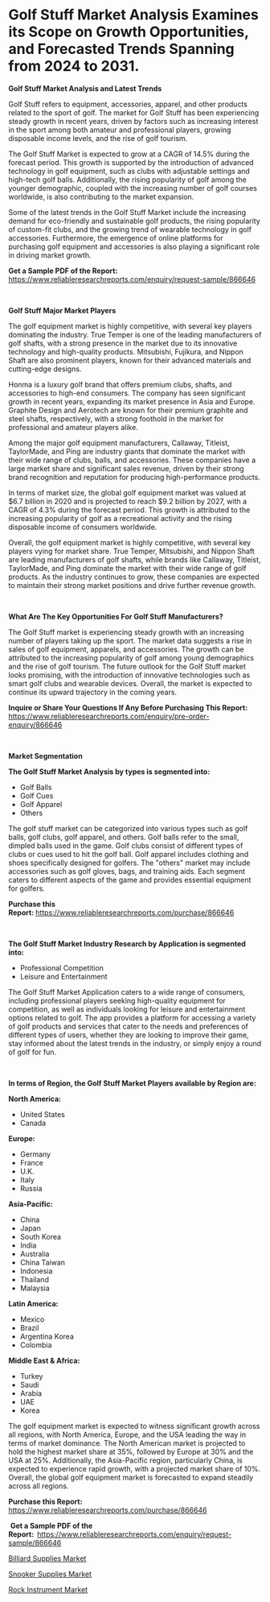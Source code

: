 <p><h1>Golf Stuff Market Analysis Examines its Scope on Growth Opportunities, and Forecasted Trends Spanning from 2024 to 2031.</h1></p><p><strong>Golf Stuff Market Analysis and Latest Trends</strong></p>
<p><p>Golf Stuff refers to equipment, accessories, apparel, and other products related to the sport of golf. The market for Golf Stuff has been experiencing steady growth in recent years, driven by factors such as increasing interest in the sport among both amateur and professional players, growing disposable income levels, and the rise of golf tourism.</p><p>The Golf Stuff Market is expected to grow at a CAGR of 14.5% during the forecast period. This growth is supported by the introduction of advanced technology in golf equipment, such as clubs with adjustable settings and high-tech golf balls. Additionally, the rising popularity of golf among the younger demographic, coupled with the increasing number of golf courses worldwide, is also contributing to the market expansion.</p><p>Some of the latest trends in the Golf Stuff Market include the increasing demand for eco-friendly and sustainable golf products, the rising popularity of custom-fit clubs, and the growing trend of wearable technology in golf accessories. Furthermore, the emergence of online platforms for purchasing golf equipment and accessories is also playing a significant role in driving market growth.</p></p>
<p><strong>Get a Sample PDF of the Report:&nbsp;</strong> <a href="https://www.reliableresearchreports.com/enquiry/request-sample/866646">https://www.reliableresearchreports.com/enquiry/request-sample/866646</a></p>
<p>&nbsp;</p>
<p><strong>Golf Stuff Major Market Players</strong></p>
<p><p>The golf equipment market is highly competitive, with several key players dominating the industry. True Temper is one of the leading manufacturers of golf shafts, with a strong presence in the market due to its innovative technology and high-quality products. Mitsubishi, Fujikura, and Nippon Shaft are also prominent players, known for their advanced materials and cutting-edge designs.</p><p>Honma is a luxury golf brand that offers premium clubs, shafts, and accessories to high-end consumers. The company has seen significant growth in recent years, expanding its market presence in Asia and Europe. Graphite Design and Aerotech are known for their premium graphite and steel shafts, respectively, with a strong foothold in the market for professional and amateur players alike.</p><p>Among the major golf equipment manufacturers, Callaway, Titleist, TaylorMade, and Ping are industry giants that dominate the market with their wide range of clubs, balls, and accessories. These companies have a large market share and significant sales revenue, driven by their strong brand recognition and reputation for producing high-performance products.</p><p>In terms of market size, the global golf equipment market was valued at $6.7 billion in 2020 and is projected to reach $9.2 billion by 2027, with a CAGR of 4.3% during the forecast period. This growth is attributed to the increasing popularity of golf as a recreational activity and the rising disposable income of consumers worldwide.</p><p>Overall, the golf equipment market is highly competitive, with several key players vying for market share. True Temper, Mitsubishi, and Nippon Shaft are leading manufacturers of golf shafts, while brands like Callaway, Titleist, TaylorMade, and Ping dominate the market with their wide range of golf products. As the industry continues to grow, these companies are expected to maintain their strong market positions and drive further revenue growth.</p></p>
<p>&nbsp;</p>
<p><strong>What Are The Key Opportunities For Golf Stuff Manufacturers?</strong></p>
<p><p>The Golf Stuff market is experiencing steady growth with an increasing number of players taking up the sport. The market data suggests a rise in sales of golf equipment, apparels, and accessories. The growth can be attributed to the increasing popularity of golf among young demographics and the rise of golf tourism. The future outlook for the Golf Stuff market looks promising, with the introduction of innovative technologies such as smart golf clubs and wearable devices. Overall, the market is expected to continue its upward trajectory in the coming years.</p></p>
<p><strong>Inquire or Share Your Questions If Any Before Purchasing This Report:</strong> <a href="https://www.reliableresearchreports.com/enquiry/pre-order-enquiry/866646">https://www.reliableresearchreports.com/enquiry/pre-order-enquiry/866646</a></p>
<p>&nbsp;</p>
<p><strong>Market Segmentation</strong></p>
<p><strong>The Golf Stuff Market Analysis by types is segmented into:</strong></p>
<p><ul><li>Golf Balls</li><li>Golf Cues</li><li>Golf Apparel</li><li>Others</li></ul></p>
<p><p>The golf stuff market can be categorized into various types such as golf balls, golf clubs, golf apparel, and others. Golf balls refer to the small, dimpled balls used in the game. Golf clubs consist of different types of clubs or cues used to hit the golf ball. Golf apparel includes clothing and shoes specifically designed for golfers. The "others" market may include accessories such as golf gloves, bags, and training aids. Each segment caters to different aspects of the game and provides essential equipment for golfers.</p></p>
<p><strong>Purchase this Report:&nbsp;</strong><a href="https://www.reliableresearchreports.com/purchase/866646">https://www.reliableresearchreports.com/purchase/866646</a></p>
<p>&nbsp;</p>
<p><strong>The Golf Stuff Market Industry Research by Application is segmented into:</strong></p>
<p><ul><li>Professional Competition</li><li>Leisure and Entertainment</li></ul></p>
<p><p>The Golf Stuff Market Application caters to a wide range of consumers, including professional players seeking high-quality equipment for competition, as well as individuals looking for leisure and entertainment options related to golf. The app provides a platform for accessing a variety of golf products and services that cater to the needs and preferences of different types of users, whether they are looking to improve their game, stay informed about the latest trends in the industry, or simply enjoy a round of golf for fun.</p></p>
<p>&nbsp;</p>
<p><strong>In terms of Region, the Golf Stuff Market Players available by Region are:</strong></p>
<p>
    <p> <strong> North America: </strong>
        <ul>
            <li>United States</li>
            <li>Canada</li>
        </ul>
        </p> 
    <p> <strong> Europe: </strong>
        <ul>
            <li>Germany</li>
            <li>France</li>
            <li>U.K.</li>
            <li>Italy</li>
            <li>Russia</li>
        </ul>
        </p> 
    <p> <strong> Asia-Pacific: </strong>
        <ul>
            <li>China</li>
            <li>Japan</li>
            <li>South Korea</li>
            <li>India</li>
            <li>Australia</li>
            <li>China Taiwan</li>
            <li>Indonesia</li>
            <li>Thailand</li>
            <li>Malaysia</li>
        </ul>
        </p> 
    <p> <strong> Latin America: </strong>
        <ul>
            <li>Mexico</li>
            <li>Brazil</li>
            <li>Argentina Korea</li>
            <li>Colombia</li>
        </ul>
        </p> 
    <p> <strong> Middle East & Africa: </strong>
        <ul>
            <li>Turkey</li>
            <li>Saudi</li>
            <li>Arabia</li>
            <li>UAE</li>
            <li>Korea</li>
        </ul>
    </p>
    </p>
<p><p>The golf equipment market is expected to witness significant growth across all regions, with North America, Europe, and the USA leading the way in terms of market dominance. The North American market is projected to hold the highest market share at 35%, followed by Europe at 30% and the USA at 25%. Additionally, the Asia-Pacific region, particularly China, is expected to experience rapid growth, with a projected market share of 10%. Overall, the global golf equipment market is forecasted to expand steadily across all regions.</p></p>
<p><strong>Purchase this Report: </strong><a href="https://www.reliableresearchreports.com/purchase/866646">https://www.reliableresearchreports.com/purchase/866646</a></p>
<p>&nbsp;<strong>Get a Sample PDF of the Report:&nbsp;&nbsp;</strong><a href="https://www.reliableresearchreports.com/enquiry/request-sample/866646">https://www.reliableresearchreports.com/enquiry/request-sample/866646</a></p>
<p><strong></strong></p>
<p><p><a href="https://github.com/juancolorado15/Market-Research-Report-List-1/blob/main/billiard-supplies-market.md">Billiard Supplies Market</a></p><p><a href="https://github.com/dx0328/Market-Research-Report-List-1/blob/main/snooker-supplies-market.md">Snooker Supplies Market</a></p><p><a href="https://github.com/Glendatilghmankmgz0rbhwpy/Market-Research-Report-List-1/blob/main/rock-instrument-market.md">Rock Instrument Market</a></p></p>